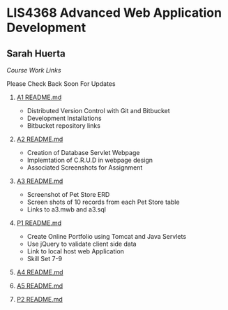 

# LIS4368 Advanced Web Application Development

## Sarah Huerta


*Course Work Links*

Please Check Back Soon For Updates

 1. [A1 README.md](a1/README.md "My A1 README.md file")
     * Distributed Version Control with Git and Bitbucket
     * Development Installations
     * Bitbucket repository links

2. [A2 README.md](a2/README.md "My A2 README.md file")
     * Creation of Database Servlet Webpage
     * Implemtation of C.R.U.D in webpage design
     * Associated Screenshots for Assignment

3. [A3 README.md](a3/README.md "My A3 README.md file")
    * Screenshot of Pet Store ERD
    * Screen shots of 10 records from each Pet Store table
    * Links to a3.mwb and a3.sql

4. [P1 README.md](p1/README.md "My P1 README.md file")

    * Create Online Portfolio using Tomcat and Java Servlets
    * Use jQuery to validate client side data
    * Link to local host web Application
    * Skill Set 7-9

5. [A4 README.md](a4/README.md "My A4 README.md file")


5. [A5 README.md](a5/README.md "My A5 README.md file")


6. [P2 README.md](p2/README.md "My P2 README.md file")
